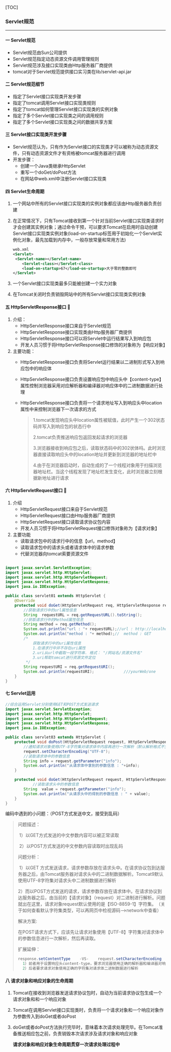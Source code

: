 [TOC]

### Servlet规范

------

#### 一 Servlet规范

+ Servlet规范由Sun公司提供
+ Servlet规范指定动态资源文件调用管理规则
+ Servlet规范涉及接口实现类由Http服务器厂商提供
+ tomcat对于Servlet规范提供接口实习类在lib/servlet-api.jar

#### 二 Servlet规范细节

+ 指定了Servlet接口实现类开发步骤
+ 指定了tomcat调用Servlet接口实现类规则
+ 指定了tomcat如何管理Servlet接口实现类的实例对象
+ 指定了多个Servlet接口实现类之间的调用规则
+ 指定了多个Servlet接口实现类之间的数据共享方案 

#### 三 Servlet接口实现类开发步骤

+ Servlet规范认为，只有作为Servlet接口的实现类才可以被称为动态资源文件，只有动态资源文件才有资格被tomcat服务器进行调用
+ 开发步骤：
  + 创建一个Java类继承HttpServlet
  + 重写一个doGet/doPost方法
  + 在网站中web.xml中注册Servlet接口实现类

#### 四 Servlet生命周期

1. 一个网站中所有的Servlet接口实现类的实例对象都应该由Http服务器负责创建

2. 在正常情况下，只有Tomcat接收到第一个针对当前Servlet接口实现类请求时才会创建其实例对象；通过命令干预，可以要求Tomcat在启用时自动创建Servlet接口实现类实例对象(load-on-startup标签用于初始化一个Servlet实例化对象，最先加载到内存中，一般存放常量和常用方法)

   ```xml
   web.xml
   <Servlet>
   	<Servlet-name></Servlet-name>
       <Servlet-class></Servlet-class>
       <load-on-startup>67</load-on-startup>大于零的整数即可
   </Servlet>
   ```

3. 一个Servlet接口实现类最多只能被创建一个实力对象

4. 在Tomcat关闭时负责销毁网站中的所有Servlet接口实现类实例对象

#### 五 HttpServletResponse接口 :triangular_flag_on_post:

1. 介绍：
   + HttpServletResponse接口来自于Servlet规范
   + HttpServletResponse接口实现类由Http服务器厂商提供
   + HttpServletResponse接口可以将Servlet中运行结果写入到响应包
   + 开发人员习惯于将HttpServletResponse接口修饰的对象称为【响应对象】
2. 主要功能：
   + HttpServletResponse接口负责将Servlet运行结果以二进制形式写入到响应包中的响应体
   
   + HttpServletResponse接口负责设置响应包中响应头中【content-type】属性控制浏览器采用对应解析器和编译器对响应体中的二进制数据进行处理
   
   + HttpServletResponse接口负责将一个请求地址写入到响应头中location属性中来控制浏览器下一次请求的方式
   
     >1.tomcat发现响应头中location属性被赋值，此时产生一个302状态码并写入到响应包的状态行中
     >
     >2.tomcat负责推送响应包返回发起请求的浏览器
     >
     >3.浏览器接收到响应包之后，读取状态码中的302状体吗。此时浏览器直接读取响应头中的location地址并更新到浏览器的地址栏中
     >
     >4.由于在浏览器启动时，自动生成的了一个线程对象用于扫描浏览器地址栏。当这个线程发现了地址栏发生变化，此时浏览器立刻根据新地址进行请求

#### 六 HttpServletRequest接口  :triangular_flag_on_post:

1. 介绍
   + HttpServletRequest接口来自于Servlet规范
   + HttpServletRequest接口由Http服务器厂商提供
   + HttpServletRequest接口读取请求协议包内容
   + 开发人员习惯于将HttpServletRequest接口修饰对象称为【请求对象】
2. 主要功能
   + 读取请求包中的请求行中的信息【url，method】
   + 读取请求包中的请求头或者请求体中的请求参数
   + 代替浏览器向tomcat索要资源文件

```java

import javax.servlet.ServletException;
import javax.servlet.http.HttpServlet;
import javax.servlet.http.HttpServletRequest;
import javax.servlet.http.HttpServletResponse;
import java.io.IOException;

public class servlet01 extends HttpServlet {
    @Override
    protected void doGet(HttpServletRequest req, HttpServletResponse resp) throws ServletException, IOException {
        //获取请求行中的url属性信息
        String  requestURL = req.getRequestURL().toString();
        //获取请求行中的Method属性信息
        String method = req.getMethod();
        System.out.println("url : "+ requestURL);//url : http://localhost:8080/yourWeb/one
        System.out.println("method : "+ method);//  method : GET
        /*
            获取请求行中的uri属性信息
            1.在请求行中并不存在uri属性
            2.uri从url中截取一段字符串. 格式： "/网站名/资源文件名"
            3.uri帮助tomcat进行资源文件定位
         */
        String requestURI = req.getRequestURI();
        System.out.println(requestURI);             ///yourWeb/one
    }
}

```

#### 七 Servlet运用

```java
//综合运用Servlet分别使用GET和POST方式发送请求
import javax.servlet.ServletException;
import javax.servlet.http.HttpServlet;
import javax.servlet.http.HttpServletRequest;
import javax.servlet.http.HttpServletResponse;
import java.io.IOException;

public class servlet03 extends HttpServlet {
    protected void doPost(HttpServletRequest request, HttpServletResponse response) throws ServletException, IOException {
        //通知请求对象使用UTF-8字符集对请求体中内容再进行一次解析（默认解析格式不支持中文）
        request.setCharacterEncoding("UTF-8");
        //读取请求体中的参数信息
        String info = request.getParameter("info");
        System.out.println("从请求体中拿到的参数信息 : "+info);
    }

    protected void doGet(HttpServletRequest request, HttpServletResponse response) throws ServletException, IOException {
            //读取请求头中的参数信息
        String  value = request.getParameter("info");
        System.out.println("从请求头中的得到的参数信息 : " + value);
    }
}

```

编码中遇到的小问题：（POST方式发送中文，接受到乱码）

>问题描述：
>
>​		1）以GET方式发送的中文参数内容可以被正常读取
>
>​		2）以POST方式发送的中文参数内容读取时出现乱码
>
>问题分析：
>
>​		1）以GET 方式发送请求，请求参数存放在请求头中。在请求协议包到达服务器之后，由Tomcat服务器对请求头中的二进制数据解析。Tomcat9默认使用UTF-8字符集对请求头中二进制数据进行解析
>
>​		2）而以POST方式发送的请求，请求参数存放在请求体中。在请求协议到达服务器之后，由当前的【请求对象】（request）对二进制进行解析。问题就出在这里，请求对象request默认使用的是【ISO-8859-1】字符集。
>​			（关于如何查看默认字符集类型，可以再网页中检视源码-->network中查看）
>
>解决方案:
>
>​		在POST请求方式下，应该先让请求对象使用【UTF-8】字符集对请求体中的参数信息进行一次解析，然后再读取。
>
>扩展延伸：
>
>```java
>response.setContentType    -VS-    request.setCharacterEncoding
>   1）前者用于设置响应头content-type，要求浏览器使用正确的解析器和编译器对响应体二进制数据进行处理
>   2）后者要求请求对象使用正确的字符集对请求体二进制数据进行解析 
>```

#### 八 请求对象和响应对象的生命周期

1. Tomcat在接收到浏览器发送请求协议包时，自动为当前请求协议包生成一个请求对象和和一个响应对象

2. Tomcat在调用Servlet接口实现类时，负责将一个请求对象和一个响应对象作为参数传入到doGet或者doPost

3. doGet或者doPost方法执行完毕时，意味着本次请求处理完毕。在Tomcat准备推送相应包之前，负责销毁本次请求涉及请求对象和响应对象

   **请求对象和响应对象生命周期贯穿一次请求处理过程中**





 





























